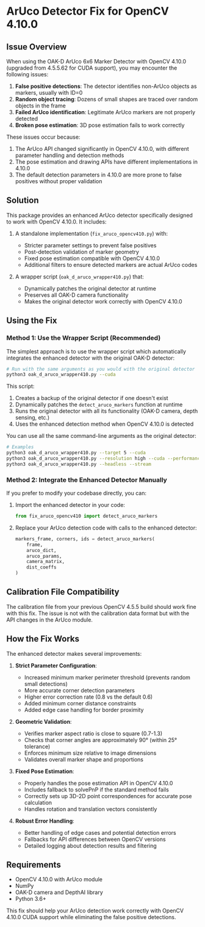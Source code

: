 # ArUco Detector Fix for OpenCV 4.10.0

## Issue Overview

When using the OAK-D ArUco 6x6 Marker Detector with OpenCV 4.10.0 (upgraded from 4.5.5.62 for CUDA support), you may encounter the following issues:

1. **False positive detections**: The detector identifies non-ArUco objects as markers, usually with ID=0
2. **Random object tracing**: Dozens of small shapes are traced over random objects in the frame
3. **Failed ArUco identification**: Legitimate ArUco markers are not properly detected
4. **Broken pose estimation**: 3D pose estimation fails to work correctly

These issues occur because:

1. The ArUco API changed significantly in OpenCV 4.10.0, with different parameter handling and detection methods
2. The pose estimation and drawing APIs have different implementations in 4.10.0
3. The default detection parameters in 4.10.0 are more prone to false positives without proper validation

## Solution

This package provides an enhanced ArUco detector specifically designed to work with OpenCV 4.10.0. It includes:

1. A standalone implementation (`fix_aruco_opencv410.py`) with:
   - Stricter parameter settings to prevent false positives
   - Post-detection validation of marker geometry
   - Fixed pose estimation compatible with OpenCV 4.10.0
   - Additional filters to ensure detected markers are actual ArUco codes

2. A wrapper script (`oak_d_aruco_wrapper410.py`) that:
   - Dynamically patches the original detector at runtime
   - Preserves all OAK-D camera functionality
   - Makes the original detector work correctly with OpenCV 4.10.0

## Using the Fix

### Method 1: Use the Wrapper Script (Recommended)

The simplest approach is to use the wrapper script which automatically integrates the enhanced detector with the original OAK-D detector:

```bash
# Run with the same arguments as you would with the original detector
python3 oak_d_aruco_wrapper410.py --cuda
```

This script:
1. Creates a backup of the original detector if one doesn't exist
2. Dynamically patches the `detect_aruco_markers` function at runtime
3. Runs the original detector with all its functionality (OAK-D camera, depth sensing, etc.)
4. Uses the enhanced detection method when OpenCV 4.10.0 is detected

You can use all the same command-line arguments as the original detector:

```bash
# Examples
python3 oak_d_aruco_wrapper410.py --target 5 --cuda
python3 oak_d_aruco_wrapper410.py --resolution high --cuda --performance
python3 oak_d_aruco_wrapper410.py --headless --stream
```

### Method 2: Integrate the Enhanced Detector Manually

If you prefer to modify your codebase directly, you can:

1. Import the enhanced detector in your code:
   ```python
   from fix_aruco_opencv410 import detect_aruco_markers
   ```

2. Replace your ArUco detection code with calls to the enhanced detector:
   ```python
   markers_frame, corners, ids = detect_aruco_markers(
       frame,
       aruco_dict,
       aruco_params,
       camera_matrix,
       dist_coeffs
   )
   ```

## Calibration File Compatibility

The calibration file from your previous OpenCV 4.5.5 build should work fine with this fix. The issue is not with the calibration data format but with the API changes in the ArUco module.

## How the Fix Works

The enhanced detector makes several improvements:

1. **Strict Parameter Configuration**:
   - Increased minimum marker perimeter threshold (prevents random small detections)
   - More accurate corner detection parameters
   - Higher error correction rate (0.8 vs the default 0.6)
   - Added minimum corner distance constraints
   - Added edge case handling for border proximity

2. **Geometric Validation**:
   - Verifies marker aspect ratio is close to square (0.7-1.3)
   - Checks that corner angles are approximately 90° (within 25° tolerance)
   - Enforces minimum size relative to image dimensions
   - Validates overall marker shape and proportions

3. **Fixed Pose Estimation**:
   - Properly handles the pose estimation API in OpenCV 4.10.0
   - Includes fallback to solvePnP if the standard method fails
   - Correctly sets up 3D-2D point correspondences for accurate pose calculation
   - Handles rotation and translation vectors consistently

4. **Robust Error Handling**:
   - Better handling of edge cases and potential detection errors
   - Fallbacks for API differences between OpenCV versions
   - Detailed logging about detection results and filtering

## Requirements

- OpenCV 4.10.0 with ArUco module
- NumPy
- OAK-D camera and DepthAI library
- Python 3.6+

This fix should help your ArUco detection work correctly with OpenCV 4.10.0 CUDA support while eliminating the false positive detections.
